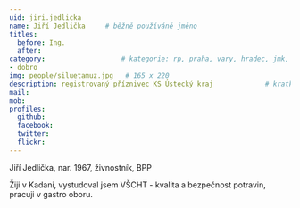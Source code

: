 ```yaml
---
uid: jiri.jedlicka
name: Jiří Jedlička  	# běžně používáné jméno
titles:
  before: Ing.
  after:
category:                 	# kategorie: rp, praha, vary, hradec, jmk, senat
- dobro
img: people/siluetamuz.jpg   # 165 x 220
description: registrovaný příznivec KS Ústecký kraj         	# kratký popis, max 160 znaků
mail: 
mob:	
profiles:
  github:
  facebook: 
  twitter: 
  flickr:
---
```


Jiří Jedlička, nar. 1967, živnostník, BPP 

Žiji v Kadani, vystudoval jsem VŠCHT - kvalita a bezpečnost potravin, pracuji v gastro oboru. 
